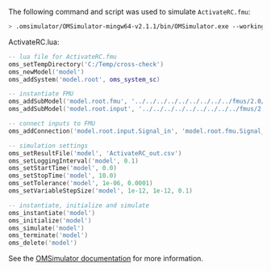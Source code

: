 The following command and script was used to simulate `ActivateRC.fmu`:
```bash
> .omsimulator/OMSimulator-mingw64-v2.1.1/bin/OMSimulator.exe --workingDir=results/2.0/me/win64/OMSimulator/v2.1.1/solidThinking_Activate/2020/ActivateRC --stripRoot=true --skipCSVHeader=true --addParametersToCSV=true --suppressPath=true --timeout=60 ActivateRC.lua
```

ActivateRC.lua:
```lua
-- lua file for ActivateRC.fmu
oms_setTempDirectory('C:/Temp/cross-check')
oms_newModel('model')
oms_addSystem('model.root', oms_system_sc)

-- instantiate FMU
oms_addSubModel('model.root.fmu', '../../../../../../../../../fmus/2.0/me/win64/solidThinking_Activate/2020/ActivateRC/ActivateRC.fmu')
oms_addSubModel('model.root.input', '../../../../../../../../../fmus/2.0/me/win64/solidThinking_Activate/2020/ActivateRC/ActivateRC_in.csv')

-- connect inputs to FMU
oms_addConnection('model.root.input.Signal_in', 'model.root.fmu.Signal_in')

-- simulation settings
oms_setResultFile('model', 'ActivateRC_out.csv')
oms_setLoggingInterval('model', 0.1)
oms_setStartTime('model', 0.0)
oms_setStopTime('model', 10.0)
oms_setTolerance('model', 1e-06, 0.0001)
oms_setVariableStepSize('model', 1e-12, 1e-12, 0.1)

-- instantiate, initialize and simulate
oms_instantiate('model')
oms_initialize('model')
oms_simulate('model')
oms_terminate('model')
oms_delete('model')
```
See the [OMSimulator documentation](https://openmodelica.org/doc/OMSimulator/master/html/index.html) for more information.

